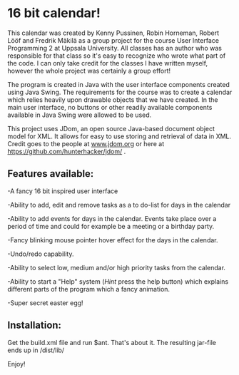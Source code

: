 16 bit calendar!
=========

This calendar was created by Kenny Pussinen, Robin Horneman, Robert Lööf and Fredrik Mäkilä as a group project for the course User Interface Programming 2 at Uppsala University. All classes has an author who was responsible for that class so it's easy to recognize who wrote what part of the code. I can only take credit for the classes I have written myself, however the whole project was certainly a group effort!

The program is created in Java with the user interface components created using Java Swing. The requirements for the course was to create a calendar which relies heavily upon drawable objects that we have created. In the main user interface, no buttons or other readily available components available in Java Swing were allowed to be used. 

This project uses JDom, an open source Java-based document object model for XML. It allows for easy to use storing and retrieval of data in XML. Credit goes to the people at www.jdom.org or here at https://github.com/hunterhacker/jdom/ .

Features available:
-----------

-A fancy 16 bit inspired user interface 

-Ability to add, edit and remove  tasks as a to do-list for days in the calendar

-Ability to add events for days in the calendar. Events take place over a period of time and could for example be a meeting or a birthday party. 

-Fancy blinking mouse pointer hover effect for the days in the calendar. 

-Undo/redo capability.

-Ability to select low, medium and/or high priority tasks from the calendar. 

-Ability to start a "Help" system (*Hint* press the help button) which explains different parts of the program which a fancy animation. 

-Super secret easter egg!  

Installation:
-----------

Get the build.xml file and run $ant. That's about it. The resulting jar-file ends up in /dist/lib/

Enjoy!
